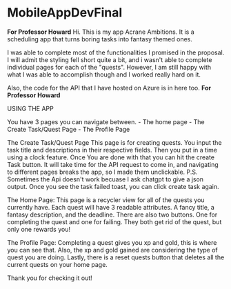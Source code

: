 # MobileAppDevFinal

**For Professor Howard**
Hi. This is my app Acrane Ambitions.
It is a scheduling app that turns boring tasks into fantasy themed ones.

I was able to complete most of the functionalities I promised in the proposal. I will admit the styling fell short quite a bit, and i wasn't able to 
complete individual pages for each of the "quests". However, I am still happy with what I was able to accomplish though and I worked really hard on
it.

Also, the code for the API that I have hosted on Azure is in here too.
**For Professor Howard**


USING THE APP

You have 3 pages you can navigate between. 
    - The home page
    - The Create Task/Quest Page
    - The Profile Page

The Create Task/Quest Page
    This page is for creating quests. You input the task title and descriptions in their respective fields. Then you put in a time using a clock feature.
    Once You are done with that you can hit the create Task button. It will take time for the API request to come in, and navigating to different pages breaks the app, so I made them unclickable. 
    P.S. Sometimes the Api doesn't work becuase I ask chatgpt to give a json output. Once you see the task failed toast, you can click create task again.

The Home Page:
    This page is a recycler view for all of the quests you currently have. Each quest will have 3 readable attributes. A fancy title, a fantasy description, and the deadline.
    There are also two buttons. One for completing the quest and one for failing. They both get rid of the quest, but only one rewards you!

The Profile Page:
    Completing a quest gives you xp and gold, this is where you can see that. Also, the xp and gold gained are considering the type of quest you are doing. 
    Lastly, there is a reset quests button that deletes all the current quests on your home page.

Thank you for checking it out!